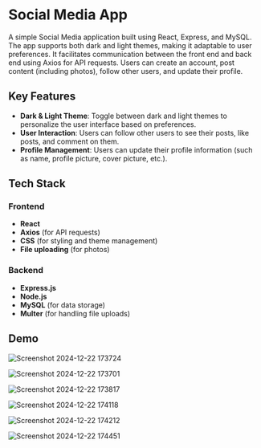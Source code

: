 # Social Media App

A simple Social Media application built using React, Express, and MySQL. The app supports both dark and light themes, making it adaptable to user preferences. It facilitates communication between the front end and back end using Axios for API requests. Users can create an account, post content (including photos), follow other users, and update their profile.

## Key Features

- **Dark & Light Theme**: Toggle between dark and light themes to personalize the user interface based on preferences.
- **User Interaction**: Users can follow other users to see their posts, like posts, and comment on them.
- **Profile Management**: Users can update their profile information (such as name, profile picture, cover picture, etc.).

## Tech Stack

### Frontend

- **React**
- **Axios** (for API requests)
- **CSS** (for styling and theme management)
- **File uploading** (for photos)

### Backend

- **Express.js**
- **Node.js**
- **MySQL** (for data storage)
- **Multer** (for handling file uploads)


## Demo
![Screenshot 2024-12-22 173724](https://github.com/user-attachments/assets/c1364fc1-18f2-4cf5-9f0f-b00caefc9740)

![Screenshot 2024-12-22 173701](https://github.com/user-attachments/assets/38fd42b9-3869-45b4-8387-de0b7f686837)

![Screenshot 2024-12-22 173817](https://github.com/user-attachments/assets/191d2e02-78d6-4dc1-a3aa-795aacc733a5)

![Screenshot 2024-12-22 174118](https://github.com/user-attachments/assets/a03dce72-b9e0-418d-88e6-5b758ed82a32)

![Screenshot 2024-12-22 174212](https://github.com/user-attachments/assets/0b307a80-8d8b-4a9f-81c4-0daa0d6d56f6)

![Screenshot 2024-12-22 174451](https://github.com/user-attachments/assets/536bb0b8-f75f-42f2-9b3a-0265cddb49aa)

